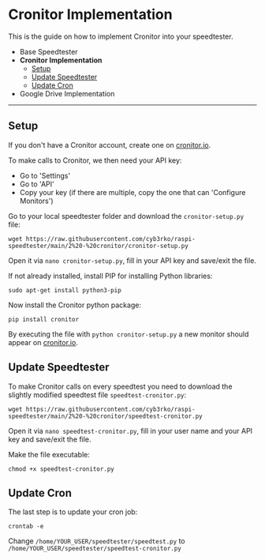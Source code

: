 # Cronitor Implementation

This is the guide on how to implement Cronitor into your speedtester.

- Base Speedtester
- **Cronitor Implementation**
    - [Setup](#setup)
    - [Update Speedtester](#update-speedtester)
    - [Update Cron](#update-cron)
- Google Drive Implementation

---

## Setup

If you don't have a Cronitor account, create one on [cronitor.io](https://cronitor.io).

To make calls to Cronitor, we then need your API key:
- Go to 'Settings'
- Go to 'API'
- Copy your key (if there are multiple, copy the one that can 'Configure Monitors')

Go to your local speedtester folder and download the `cronitor-setup.py` file:

`wget https://raw.githubusercontent.com/cyb3rko/raspi-speedtester/main/2%20-%20cronitor/cronitor-setup.py`

Open it via `nano cronitor-setup.py`, fill in your API key and save/exit the file.

If not already installed, install PIP for installing Python libraries:

`sudo apt-get install python3-pip`

Now install the Cronitor python package:

`pip install cronitor`

By executing the file with `python cronitor-setup.py` a new monitor should appear on [cronitor.io](https://cronitor.io).

## Update Speedtester

To make Cronitor calls on every speedtest you need to download the slightly modified speedtest file `speedtest-cronitor.py`:

`wget https://raw.githubusercontent.com/cyb3rko/raspi-speedtester/main/2%20-%20cronitor/speedtest-cronitor.py`

Open it via `nano speedtest-cronitor.py`, fill in your user name and your API key and save/exit the file.

Make the file executable:

`chmod +x speedtest-cronitor.py`

## Update Cron

The last step is to update your cron job:

`crontab -e`

Change `/home/YOUR_USER/speedtester/speedtest.py` to `/home/YOUR_USER/speedtester/speedtest-cronitor.py`